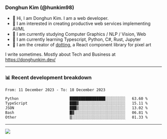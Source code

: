 ### Donghun Kim (@hunkim98)

- 👋 Hi, I am Donghun Kim. I am a web developer. 
- 🤔 I am interested in creating productive web services implementing AI/ML
- 🔭 I am currently studying Computer Graphics / NLP / Vision, Web 
- 🌱 I am currently learning Typescript, Python, C#, Rust, Jupyter
- 🎨 I am the creator of [dotting](https://github.com/hunkim98/dotting), a React component library for pixel art

I write sometimes. Mostly about Tech and Business at https://donghunkim.dev/

---
### 📊 Recent development breakdown
<!--START_SECTION:waka-->

```txt
From: 11 December 2023 - To: 18 December 2023

Python                       ████████████████░░░░░░░░░   63.60 %
TypeScript                   ███▓░░░░░░░░░░░░░░░░░░░░░   15.11 %
JSON                         ███▒░░░░░░░░░░░░░░░░░░░░░   13.02 %
Bash                         █▓░░░░░░░░░░░░░░░░░░░░░░░   06.81 %
Other                        ▒░░░░░░░░░░░░░░░░░░░░░░░░   01.33 %
```

<!--END_SECTION:waka-->
---

<!-- <div align='center'> -->
  <img align="center" src="https://github-readme-stats.vercel.app/api?username=hunkim98&theme=dark&show_icons=true"/>
<!-- </div> -->
<!--
**hunkim98/hunkim98** is a ✨ _special_ ✨ repository because its `README.md` (this file) appears on your GitHub profile.

Here are some ideas to get you started:

- 🔭 I’m currently working on ...
- 🌱 I’m currently learning ...
- 👯 I’m looking to collaborate on ...
- 🤔 I’m looking for help with ...
- 💬 Ask me about ...
- 📫 How to reach me: ...
- 😄 Pronouns: ...
- ⚡ Fun fact: ...
-->
